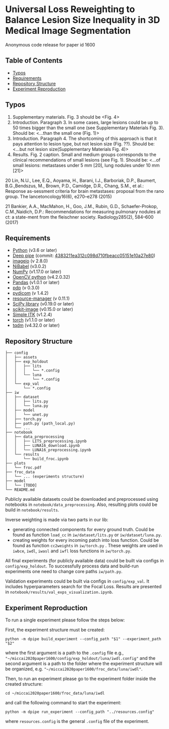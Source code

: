 # Universal Loss Reweighting to Balance Lesion Size Inequality in 3D Medical Image Segmentation
Anonymous code release for paper id 1600

## Table of Contents
* [Typos](#typos)
* [Requirements](#requirements)
* [Repository Structure](#repository-structure)
* [Experiment Reproduction](#experiment-reproduction)

## Typos
1. Supplementary materials. Fig. 3 should be <Fig. 4>
2. Introduction. Paragraph 3.  In some cases, large lesions could be up to 50 times bigger than the small one (see Supplementary Materials Fig. 3). Should be: <...than the small one (Fig. 1)>
3. Introduction. Paragraph 4.  The shortcoming of this approach is that it pays attention to lesion type, but not lesion size (Fig. ??). Should be: <...but not lesion size(Supplementary Materials Fig. 4)>
4. Results. Fig. 2 caption. Small and medium groups corresponds to the clinical recommendations of small lesions (see Fig. 1). Should be: <...of small lesions: metastases under 5 mm [20], lung nodules under 10 mm [21]>

20 Lin, N.U., Lee, E.Q., Aoyama, H., Barani, I.J., Barboriak, D.P., Baumert, B.G.,Bendszus,  M.,  Brown,  P.D.,  Camidge,  D.R.,  Chang,  S.M.,  et  al.:  Response  as-sessment criteria for brain metastases: proposal from the rano group. The lancetoncology16(6), e270–e278 (2015)

21 Bankier, A.A., MacMahon, H., Goo, J.M., Rubin, G.D., Schaefer-Prokop, C.M.,Naidich, D.P.: Recommendations for measuring pulmonary nodules at ct: a state-ment from the fleischner society. Radiology285(2), 584–600 (2017)

## Requirements
- [Python](https://www.python.org) (v3.6 or later)
- [Deep pipe](https://github.com/neuro-ml/deep_pipe) (commit: [4383211ea312c098d710fbeacc05151e10a27e80](https://github.com/neuro-ml/deep_pipe/tree/4383211ea312c098d710fbeacc05151e10a27e80))
- [imageio](https://pypi.org/project/imageio/) (v 2.8.0)
- [NiBabel](https://pypi.org/project/nibabel/) (v3.0.2)
- [NumPy](http://numpy.org/) (v1.17.0 or later)
- [OpenCV python](https://pypi.org/project/opencv-python/) (v4.2.0.32)
- [Pandas](https://pandas.pydata.org/) (v1.0.1 or later)
- [pdp](https://pypi.org/project/pdp/) (v 0.3.0)
- [pydicom](https://pypi.org/project/pydicom/) (v 1.4.2)
- [resource-manager](https://pypi.org/project/resource-manager/) (v 0.11.1)
- [SciPy library](https://www.scipy.org/scipylib/index.html) (v0.19.0 or later)
- [scikit-image](https://scikit-image.org) (v0.15.0 or later)
- [Simple ITK](http://www.simpleitk.org/) (v1.2.4)
- [torch](https://pypi.org/project/torch/) (v1.1.0 or later)
- [tqdm](https://tqdm.github.io) (v4.32.0 or later)

## Repository Structure
```
├── config
│   ├── assets
│   ├── exp_holdout
│   │   ├── lits
│   │   │   └── *.config
│   │   └── luna
│   │       └── *.config
│   └── exp_val
│       └── *.config
├── iw
│   ├── dataset
│   │   ├── lits.py
│   │   └── luna.py
│   ├── model
│   │   └── unet.py
│   ├── torch.py
│   ├── path.py (path_local.py)
│   └── ...
├── notebook
│   ├── data_preprocessing
│   │   ├── LITS_preprocessing.ipynb
│   │   ├── LUNA16_download.ipynb
│   │   └── LUNA16_preprocessing.ipynb
│   └── results
│       └── build_froc.ipynb
├── plots
│   └── froc.pdf
├── froc_data
│   └── ... (experiments structure)
├── model
│   └── [TODO]
└── README.md
```

Publicly available datasets could be downloaded and preprocessed
using notebooks in `notebook/data_preprocessing`. Also, resulting
plots could be build in `notebook/results`.

Inverse weighting is made via two parts in our lib:
- generating connected components for every ground truth. Could be found as
 function `load_cc` in `iw/dataset/lits.py` or `iw/dataset/luna.py`.
- creating weights for every incoming patch into loss function. Could be
found as function `cc2weights` in `iw/torch.py` .
These weights are used in `iwbce`, `iwdl`, `iwasl` and `iwfl` loss functions
in `iw/torch.py`.

All final experiments (for publicly available data) could be built via
configs in `config/exp_holdout`. To successfully process data and build-run
experiments one need to change core paths `iw/path.py`.

Validation experiments could be built via configs in `config/exp_val`. It
includes hyperparameters search for the Focal Loss. Results are presented in
`notebook/results/val_exps_visualization.ipynb`.

## Experiment Reproduction
To run a single experiment please follow the steps below:

First, the experiment structure must be created:
```
python -m dpipe build_experiment --config_path "$1" --experiment_path "$2"
```

where the first argument is a path to the `.config` file e.g., 
`"~/miccai2020paper1600/config/exp_holdout/luna/iwdl.config"`
and the second argument is a path to the folder where the experiment
structure will be organized, e.g.
`"~/miccai2020paper1600/froc_data/luna/iwdl"`.

Then, to run an experiment please go to the experiment folder inside the created structure:
```
cd ~/miccai2020paper1600/froc_data/luna/iwdl
```
and call the following command to start the experiment:
```
python -m dpipe run_experiment --config_path "../resources.config"
```
where `resources.config` is the general `.config` file of the experiment.
